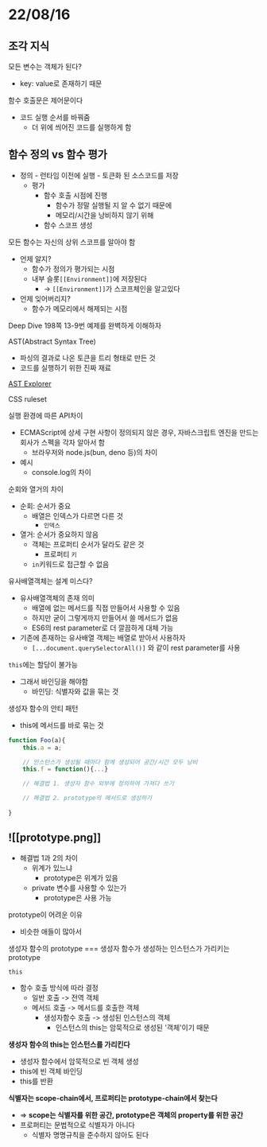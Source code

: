 # 22/08/16

## 조각 지식

모든 변수는 객체가 된다?
- key: value로 존재하기 때문

함수 호출문은 제어문이다
- 코드 실행 순서를 바꿔줌
	- 더 위에 씌어진 코드를 실행하게 함

## 함수 정의 vs 함수 평가
- 정의
		- 런타임 이전에 실행
		- 토큰화 된 소스코드를 저장
	- 평가
		- 함수 호출 시점에 진행
			- 함수가 정말 실행될 지 알 수 없기 때문에
			- 메모리/시간을 낭비하지 않기 위해
		- 함수 스코프 생성



모든 함수는 자신의 상위 스코프를 알아야 함
- 언제 알지? 
	- 함수가 정의가 평가되는 시점
	- 내부 슬롯`[[Environment]]`에 저장된다
		- -> `[[Environment]]`가 스코프체인을 알고있다
- 언제 잊어버리지?
	- 함수가 메모리에서 해제되는 시점

Deep Dive 198쪽 13-9번 예제를 완벽하게 이해하자


AST(Abstract Syntax Tree)
- 파싱의 결과로 나온 토큰을 트리 형태로 만든 것
- 코드를 실행하기 위한 진짜 재료

[AST Explorer]('https://astexplorer.com')


CSS ruleset

실행 환경에 따른 API차이
- ECMAScript에 상세 구현 사항이 정의되지 않은 경우, 자바스크립트 엔진을 만드는 회사가 스펙을 각자 알아서 함
	- 브라우저와 node.js(bun, deno 등)의 차이
- 예시
	- console.log의 차이


순회와 열거의 차이
- 순회: 순서가 중요
	- 배열은 인덱스가 다르면 다른 것
		- `인덱스`
- 열거: 순서가 중요하지 않음
	- 객체는 프로퍼티 순서가 달라도 같은 것
		- 프로퍼티 `키`
	- `in`키워드로 접근할 수 없음


유사배열객체는 설계 미스다?
- 유사배열객체의 존재 의미
	- 배열에 없는 메서드를 직접 만들어서 사용할 수 있음
	- 하지만 굳이 그렇게까지 만들어서 쓸 메서드가 없음
	- ES6의 rest parameter로 더 깔끔하게 대체 가능
- 기존에 존재하는 유사배열 객체는 배열로 받아서 사용하자
	- `[...document.querySelectorAll()]` 와 같이 rest parameter를 사용


`this`에는 할당이 불가능
- 그래서 바인딩을 해야함
	- 바인딩: 식별자와 값을 묶는 것


생성자 함수의 안티 패턴
- this에 메서드를 바로 묶는 것
```javascript
function Foo(a){
	this.a = a;

	// 인스턴스가 생성될 때마다 함께 생성되어 공간/시간 모두 낭비
	this.f = function(){...}

	// 해결법 1. 생성자 함수 외부에 정의하여 가져다 쓰기

	// 해결법 2. prototype의 메서드로 생성하기
	
}
```

![[prototype.png]]
- 
- 해결법 1과 2의 차이
	- 위계가 있느냐
		- prototype은 위계가 있음
	- private 변수를 사용할 수 있는가
		- prototype은 사용 가능



prototype이 어려운 이유
- 비슷한 애들이 많아서

생성자 함수의 prototype === 생성자 함수가 생성하는 인스턴스가 가리키는 prototype


`this`
- 함수 호출 방식에 따라 결정
	- 일반 호출 -> 전역 객체
	- 메서드 호출 -> 메서드를 호출한 객체
		- 생성자함수 호출 -> 생성된 인스턴스의 객체
			- 인스턴스의 this는 암묵적으로 생성된 '객체'이기 때문



**생성자 함수의 this는 인스턴스를 가리킨다**
- 생성자 함수에서 암묵적으로 빈 객체 생성
- this에 빈 객체 바인딩
- this를 반환



**식별자는 scope-chain에서, 프로퍼티는 prototype-chain에서 찾는다**
- => **scope는 식별자를 위한 공간, prototype은 객체의 property를 위한 공간**
- 프로퍼티는 문법적으로 식별자가 아니다
	- 식별자 명명규칙을 준수하지 않아도 된다

